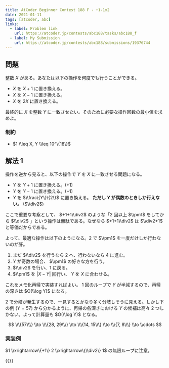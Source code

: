 ```yaml
---
title: AtCoder Beginner Contest 188 F - +1-1x2
date: 2021-01-11
tags: [atcoder, abc]
links:
  - label: Problem link
    url: https://atcoder.jp/contests/abc188/tasks/abc188_f
  - label: My Submission
    url: https://atcoder.jp/contests/abc188/submissions/19376744
---
```


## 問題

整数 $X$ がある。あなたは以下の操作を何度でも行うことができる。

- $X$ を $X+1$ に置き換える。
- $X$ を $X-1$ に置き換える。
- $X$ を $2X$ に置き換える。

最終的に $X$ を整数 $Y$ に一致させたい。そのために必要な操作回数の最小値を求めよ。

### 制約

- $1 \\leq X, Y \\leq 10^\{18\}$

## 解法 1

操作を逆から見ると、以下の操作で $Y$ を $X$ に一致させる問題になる。

- $Y$ を $Y+1$ に置き換える。($+1$)
- $Y$ を $Y-1$ に置き換える。($-1$)
- $Y$ を $\\frac\{Y\}\{2\}$ に置き換える。 **ただし $Y$ が偶数のときしか行えない。** ($\\div2$)

ここで重要な考察として、 $+1+1\\div2$ のような「2 回以上 $\\pm1$ をしてから $\\div2$ 」という操作は無駄である。なぜなら $+1+1\\div2$ は $\\div2+1$ と等価だからである。

よって、最適な操作は以下のようになる。2 で $\\pm1$ を一度だけしか行わないのが肝。

1. まだ $\\div2$ を行うなら 2 へ、行わないなら 4 に進む。
2. $Y$ が奇数の場合、 $\\pm1$ の好きな方を行う。
3. $\\div2$ を行い、1 に戻る。
4. $\\pm1$ を $|X-Y|$ 回行い、 $Y$ を $X$ に合わせる。

これをメモ化再帰で実装すればよい。
1 回のループで $Y$ が半減するので、再帰の深さは $O(\\log Y)$ になる。

2 で分岐が発生するので、一見するとかなり多く分岐しそうに見える。しかし下の例 ($Y=57$) から分かるように、再帰の各深さにおける $Y$ の候補は高々 2 つしかない。よって計算量も $O(\\log Y)$ となる。

$$
\\\{57\\\} \\to \\\{28, 29\\\} \\to \\\{14, 15\\\} \\to \\\{7, 8\\\} \\to \\cdots
$$

### 実装例

$1 \\xrightarrow\{+1\} 2 \\xrightarrow\{\\div2\} 1$ の無限ループに注意。

{{<code file="main.cpp" language="cpp">}}
